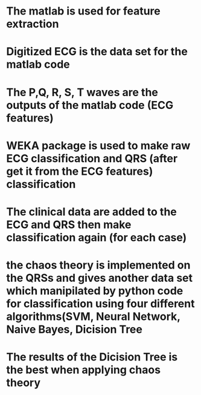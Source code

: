 # The matlab is used for feature extraction
# Digitized ECG is the data set for the matlab code 
# The P,Q, R, S, T waves are the outputs of the matlab code (ECG features)
# WEKA package is used to make raw ECG classification and QRS (after get it from the ECG features) classification
# The clinical data are added to the ECG and QRS then make classification again (for each case)
# the chaos theory is implemented on the QRSs and gives another data set which manipilated by python code for classification using four different algorithms(SVM, Neural Network, Naive Bayes, Dicision Tree
# The results of the Dicision Tree is the best when applying chaos theory
